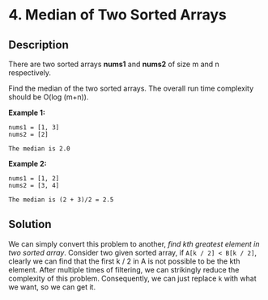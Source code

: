 # 4. Median of Two Sorted Arrays

## Description

There are two sorted arrays **nums1** and **nums2** of size m and n respectively.

Find the median of the two sorted arrays. The overall run time complexity should be O(log (m+n)).

**Example 1:**

```text
nums1 = [1, 3]
nums2 = [2]

The median is 2.0
```

**Example 2:**

```text
nums1 = [1, 2]
nums2 = [3, 4]

The median is (2 + 3)/2 = 2.5
```

## Solution

We can simply convert this problem to another, *find kth greatest element in two sorted array*. Consider two given sorted array, if `A[k / 2] < B[k / 2]`, clearly we can find that the first k / 2 in A is not possible to be the kth element. After multiple times of filtering, we can strikingly reduce the complexity of this problem. Consequently, we can just replace `k` with what we want, so we can get it.
